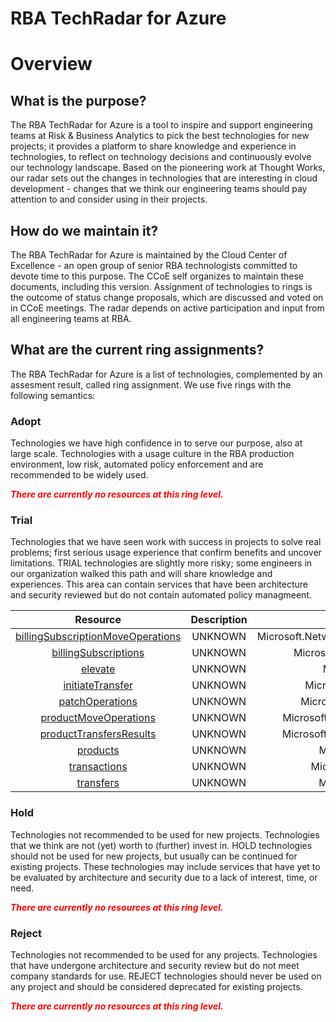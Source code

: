 
RBA TechRadar for Azure
=======================

# Overview

## What is the purpose?


The RBA TechRadar for Azure is a tool to inspire and support engineering teams at Risk & Business Analytics to pick the best technologies for new projects; it provides a platform to share knowledge and experience in technologies, to reflect on technology decisions and continuously evolve our technology landscape.  Based on the pioneering work at Thought Works, our radar sets out the changes in technologies that are interesting in cloud development - changes that we think our engineering teams should pay attention to and consider using in their projects.
## How do we maintain it?


The RBA TechRadar for Azure is maintained by the Cloud Center of Excellence - an open group of senior RBA technologists committed to devote time to this purpose.  The CCoE self organizes to maintain these documents, including this version.  Assignment of technologies to rings is the outcome of status change proposals, which are discussed and voted on in CCoE meetings.  The radar depends on active participation and input from all engineering teams at RBA.
## What are the current ring assignments?


The RBA TechRadar for Azure is a list of technologies, complemented by an assesment result, called ring assignment.  We use five rings with the following semantics:
### Adopt


Technologies we have high confidence in to serve our purpose, also at large scale.  Technologies with a usage culture in the RBA production environment, low risk, automated policy enforcement and are recommended to be widely used.  
  
***<font color="red"> There are currently no resources at this ring level. </font>***
### Trial


Technologies that we have seen work with success in projects to solve real problems;  first serious usage experience that confirm benefits and uncover limitations.  TRIAL technologies are slightly more risky; some engineers in our organization walked this path and will share knowledge and experiences.  This area can contain services that have been architecture and security reviewed but do not contain automated policy managmeent.  

|Resource|Description|Path|Status|
| :---: | :---: | :---: | :---: |
|[billingSubscriptionMoveOperations](https://github.com/openrba/python-azure-techradar/tree/master/Microsoft.Network/billingAccounts/invoiceSections/billingSubscriptionMoveOperations)|UNKNOWN|Microsoft.Network/billingAccounts/invoiceSections/billingSubscriptionMoveOperations|TRIAL|
|[billingSubscriptions](https://github.com/openrba/python-azure-techradar/tree/master/Microsoft.Network/billingAccounts/invoiceSections/billingSubscriptions)|UNKNOWN|Microsoft.Network/billingAccounts/invoiceSections/billingSubscriptions|TRIAL|
|[elevate](https://github.com/openrba/python-azure-techradar/tree/master/Microsoft.Network/billingAccounts/invoiceSections/elevate)|UNKNOWN|Microsoft.Network/billingAccounts/invoiceSections/elevate|TRIAL|
|[initiateTransfer](https://github.com/openrba/python-azure-techradar/tree/master/Microsoft.Network/billingAccounts/invoiceSections/initiateTransfer)|UNKNOWN|Microsoft.Network/billingAccounts/invoiceSections/initiateTransfer|TRIAL|
|[patchOperations](https://github.com/openrba/python-azure-techradar/tree/master/Microsoft.Network/billingAccounts/invoiceSections/patchOperations)|UNKNOWN|Microsoft.Network/billingAccounts/invoiceSections/patchOperations|TRIAL|
|[productMoveOperations](https://github.com/openrba/python-azure-techradar/tree/master/Microsoft.Network/billingAccounts/invoiceSections/productMoveOperations)|UNKNOWN|Microsoft.Network/billingAccounts/invoiceSections/productMoveOperations|TRIAL|
|[productTransfersResults](https://github.com/openrba/python-azure-techradar/tree/master/Microsoft.Network/billingAccounts/invoiceSections/productTransfersResults)|UNKNOWN|Microsoft.Network/billingAccounts/invoiceSections/productTransfersResults|TRIAL|
|[products](https://github.com/openrba/python-azure-techradar/tree/master/Microsoft.Network/billingAccounts/invoiceSections/products)|UNKNOWN|Microsoft.Network/billingAccounts/invoiceSections/products|TRIAL|
|[transactions](https://github.com/openrba/python-azure-techradar/tree/master/Microsoft.Network/billingAccounts/invoiceSections/transactions)|UNKNOWN|Microsoft.Network/billingAccounts/invoiceSections/transactions|TRIAL|
|[transfers](https://github.com/openrba/python-azure-techradar/tree/master/Microsoft.Network/billingAccounts/invoiceSections/transfers)|UNKNOWN|Microsoft.Network/billingAccounts/invoiceSections/transfers|TRIAL|

### Hold


Technologies not recommended to be used for new projects. Technologies that we think are not (yet) worth to (further) invest in.  HOLD technologies should not be used for new projects, but usually can be continued for existing projects.  These technologies may include services that have yet to be evaluated by architecture and security due to a lack of interest, time, or need.  
  
***<font color="red"> There are currently no resources at this ring level. </font>***
### Reject


Technologies not recommended to be used for any projects. Technologies that have undergone architecture and security review but do not meet company standards for use.  REJECT technologies should never be used on any project and should be considered deprecated for existing projects.  
  
***<font color="red"> There are currently no resources at this ring level. </font>***